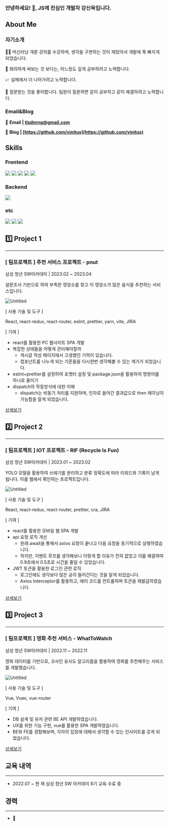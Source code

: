 ### 안녕하세요! 👋, JS에 진심인 개발자 강신욱입니다.

<!--
**vinitus/vinitus** is a ✨ _special_ ✨ repository because its `README.md` (this file) appears on your GitHub profile.

Here are some ideas to get you started:

- 🔭 I’m currently working on ...
- 🌱 I’m currently learning ...
- 👯 I’m looking to collaborate on ...
- 🤔 I’m looking for help with ...
- 💬 Ask me about ...
- 📫 How to reach me: ...
- 😄 Pronouns: ...
- ⚡ Fun fact: ...
-->
## About Me

### 자기소개

👨‍💻 머신러닝 개론 강의를 수강하며, 생각을 구현하는 것이 재밌어서 개발에 푹 빠지게 되었습니다.

🔎 화려하게 써보는 것 보다는, 어느정도 깊게 공부하려고 노력합니다.

📈 실패에서 더 나아가려고 노력합니다.

🤔 질문받는 것을 좋아합니다. 팀원이 질문하면 같이 공부하고 같이 해결하려고 노력합니다.

### Email&Blog

📧 **Email | tlsdnrng@gmail.com**

📒 **Blog | [https://github.com/vinitus](https://github.com/vinitus)**

## Skills

### Frontend

<img src="https://img.shields.io/badge/JAVASCRIPT-F7DF1E?style=for-the-badge&logo=javascript&logoColor=white"> <img src="https://img.shields.io/badge/REACT-61DAFB?style=for-the-badge&logo=react&logoColor=white"> <img src="https://img.shields.io/badge/VUE.JS-4FC08D?style=for-the-badge&logo=vue.js&logoColor=white"> <img src="https://img.shields.io/badge/HTML5-E34F26?style=for-the-badge&logo=HTML5&logoColor=white"> <img src="https://img.shields.io/badge/CSS3-1572B6?style=for-the-badge&logo=CSS3&logoColor=white">

### Backend

<img src="https://img.shields.io/badge/DJANGO-092E20?style=for-the-badge&logo=django&logoColor=white">

### etc

<img src="https://img.shields.io/badge/JIRA-0052CC?style=for-the-badge&logo=jirasoftware&logoColor=white"> <img src="https://img.shields.io/badge/GIT-F05032?style=for-the-badge&logo=git&logoColor=white"> <img src="https://img.shields.io/badge/PYTHON-3776AB?style=for-the-badge&logo=python&logoColor=white">


## 1️⃣ Project 1

---

### [ 팀프로젝트 ] 추천 서비스 프로젝트 - pnut

삼성 청년 SW아카데미 | 2023.02 ~ 2023.04

설문조사 기반으로 하여 부족한 영양소를 찾고 이 영양소가 많은 음식을 추천하는 서비스입니다.

![Untitled](https://s3-us-west-2.amazonaws.com/secure.notion-static.com/23b82d07-1551-4454-a27a-20bfe2e64b35/Untitled.png)

[ 사용 기술 및 도구 ]

React, react-redux, react-router, eslint, prettier, yarn, vite, JIRA

[ 기여 ]

- react를 활용한 PC 웹사이트 SPA 개발
- 복잡한 상태들을 어떻게 관리해야할까
    - 게시글 작성 페이지에서 고생했던 기억이 있습니다.
    - 컴포넌트를 나누게 되는 기준들을 다시한번 생각해볼 수 있는 계기가 되었습니다.
- eslint+prettier를 설정하여 포맷터 설정 및 package.json을 활용하여 명령어를 하나로 줄이기
- dispatch의 작동방식에 대한 이해
    - dispatch는 비동기 처리를 지원하며, 인자로 들어간 결과값으로 then 체이닝이 가능함을 알게 되었습니다.

[상세보기](https://www.notion.so/pnut-dc5f6d78f62a44ce9e68b6cb255db9aa)

## 2️⃣ Project 2

---

### [ 팀프로젝트 ] IOT 프로젝트 - RIF (Recycle Is Fun)

삼성 청년 SW아카데미 | 2023.01 ~ 2023.02

YOLO 모델을 활용하여 쓰레기를 분리하고 분류 정확도에 따라 리워드와 기록이 남게 됩니다. 이를 웹에서 확인하는 프로젝트입니다.

![Untitled](https://s3-us-west-2.amazonaws.com/secure.notion-static.com/2eb23592-e37d-4ad4-9d0e-691e36c652e2/Untitled.png)

[ 사용 기술 및 도구 ]

React, react-redux, react-router, prettier, cra, JIRA

[ 기여 ]

- react를 활용한 모바일 웹 SPA 개발
- api 요청 로직 개선
    - 원래 await을 통해서 axios 요청이 끝나고 다음 요청을 동기적으로 실행하였습니다.
    - 하지만, 이벤트 루프를 생각해보니 이렇게 할 이유가 전혀 없었고 이를 해결하여 0.9초에서 0.5초로 시간을 줄일 수 있었습니다.
- JWT 토큰을 활용한 로그인 관련 로직
    - 로그인에도 생각보다 많은 공이 들어간다는 것을 알게 되었습니다.
    - Axios Interceptor를 활용하고, 에러 코드를 컨트롤하며 토큰을 재발급하였습니다.

[상세보기](https://www.notion.so/RIF-d96d70a9c24e4297b8bd593bac4eb279)

## 3️⃣ Project 3

---

### [ 팀프로젝트 ] 영화 추천 서비스 - WhatToWatch

삼성 청년 SW아카데미 | 2022.11 ~ 2022.11

영화 데이터를 기반으로, 코사인 유사도 알고리즘을 활용하여 영화를 추천해주는 서비스를 개발했습니다.

![Untitled](https://s3-us-west-2.amazonaws.com/secure.notion-static.com/ea9a7eda-3003-44a2-8e00-6ba5f55e4456/Untitled.png)

[ 사용 기술 및 도구 ]

Vue, Vuex, vue-router

[ 기여 ]

- DB 설계 및 유저 관련 BE API 개발하였습니다.
- UX를 위한 기능 구현, vue를 활용한 SPA 개발하였습니다.
- BE와 FE를 경험해보며, 각자의 입장에 대해서 생각할 수 있는 인사이트를 갖게 되었습니다.

[상세보기](https://www.notion.so/WhatToWatch-d5be35df4b85405c92ade7521dfb43e7)

## 교육 내역

---

- 2022.07 ~ 현     재    삼성 청년 SW 아카데미 8기 교육 수료 중

## 경력

---

- 🥲
